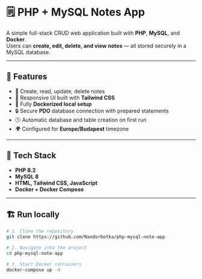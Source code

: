 # 🗒️ PHP + MySQL Notes App

A simple full-stack CRUD web application built with **PHP**, **MySQL**, and **Docker**.  
Users can **create, edit, delete, and view notes** — all stored securely in a MySQL database.

---

## 🚀 Features

-   🧾 Create, read, update, delete notes
-   🎨 Responsive UI built with **Tailwind CSS**
-   🐳 Fully **Dockerized local setup**
-   🔒 Secure **PDO** database connection with prepared statements
-   🕓 Automatic database and table creation on first run
-   🌍 Configured for **Europe/Budapest** timezone

---

## 🧰 Tech Stack

-   **PHP 8.2**
-   **MySQL 8**
-   **HTML, Tailwind CSS, JavaScript**
-   **Docker + Docker Compose**

---

## 🏗️ Run locally

```bash
# 1. Clone the repository
git clone https://github.com/Nandorbotka/php-mysql-note-app

# 2. Navigate into the project
cd php-mysql-note-app

# 3. Start Docker containers
docker-compose up -d
```
